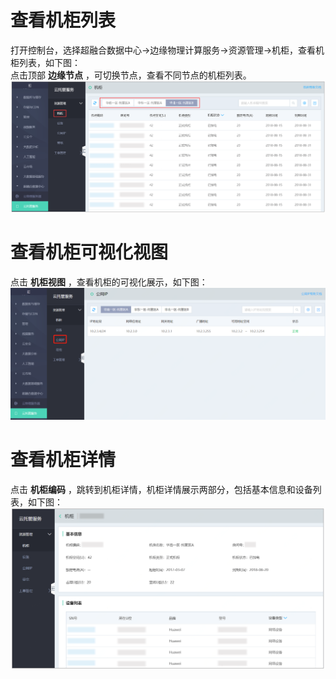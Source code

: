# 查看机柜列表

打开控制台，选择超融合数据中心->边缘物理计算服务->资源管理->机柜，查看机柜列表，如下图：</br>
点击顶部 **边缘节点** ，可切换节点，查看不同节点的机柜列表。
![机柜列表查看连接](https://github.com/jdcloudcom/cn/blob/cn-Cloud-Cabinet-Service/image/Hyper-Converged-IDC/Cloud-Cabinet-Service/CCS010.png)

# 查看机柜可视化视图
点击 **机柜视图** ，查看机柜的可视化展示，如下图：
![机柜可视化展示查看连接](https://github.com/jdcloudcom/cn/blob/cn-Cloud-Cabinet-Service/image/Hyper-Converged-IDC/Cloud-Cabinet-Service/CCS016.png)

# 查看机柜详情
点击 **机柜编码** ，跳转到机柜详情，机柜详情展示两部分，包括基本信息和设备列表，如下图：
![机柜列表导出查看连接](https://github.com/jdcloudcom/cn/blob/cn-Cloud-Cabinet-Service/image/Hyper-Converged-IDC/Cloud-Cabinet-Service/CCS012.png)

